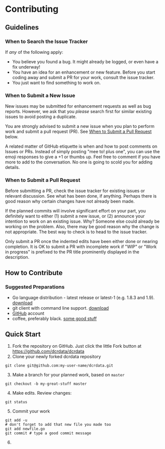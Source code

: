 # Contributing

## Guidelines
### When to Search the Issue Tracker

If _any_ of the following apply:
- You believe you found a bug.  It might already be logged, or even have a fix underway!
- You have an idea for an enhancement or new feature.  Before you start coding away and submit a PR for your work, consult the issue tracker.
- You just want to find something to work on.

### When to Submit a New Issue

New issues may be submitted for enhancement requests as well as bug reports. However, we ask that you _please_ search first for similar existing issues to avoid posting a duplicate.

You are strongly advised to submit a new issue when you plan to perform work and submit a pull request (PR). See [When to Submit a Pull Request](#when-to-submit-a-pull-request) below.

A related matter of GitHub etiquette is when and how to post comments on Issues or PRs. Instead of simply posting "mee to! plus one", you can use the emoji responses to give a +1 or thumbs up.  Feel free to comment if you have more to add to the conversation. No one is going to scold you for adding details.

### When to Submit a Pull Request

Before submitting a PR, check the issue tracker for existing issues or relevant discussion. See what has been done, if anything. Perhaps there is good reason why certain changes have not already been made.

If the planned commits will involve significant effort on your part, you definitely want to either (1) submit a new issue, or (2) announce your intention to work on an existing issue. Why? Someone else could already be working on the problem. Also, there may be good reason why the change is not appropriate. The best way to check is to head to the issue tracker.

Only submit a PR once the indented edits have been either done or nearing completion.  It is OK to submit a PR with incomplete work if "WIP" or "Work in progress" is prefixed to the PR title prominently displayed in the description.

## How to Contribute
### Suggested Preparations

- Go language distribution - latest release or latest-1 (e.g. 1.8.3 and 1.9). [download](https://golang.org/doc/install)
- git client with command line support.  [download](https://git-scm.com/downloads)
- [GitHub](https://github.com/) account
- coffee, preferably black.  [some good stuff](http://haiticoffeeacademy.com/)

## Quick Start

1. Fork the repository on GitHub.  Just click the little Fork button at https://github.com/dcrdata/dcrdata
2. Clone your newly forked dcrdata repository

```
git clone git@github.com:my-user-name/dcrdata.git
```

3. Make a branch for your planned work, based on `master`

```
git checkout -b my-great-stuff master
```

4. Make edits. Review changes:
```
git status
```

5. Commit your work
```
git add -u
# don't forget to add that new file you made too
git add newfile.go
git commit # type a good commit message
```

6. 
